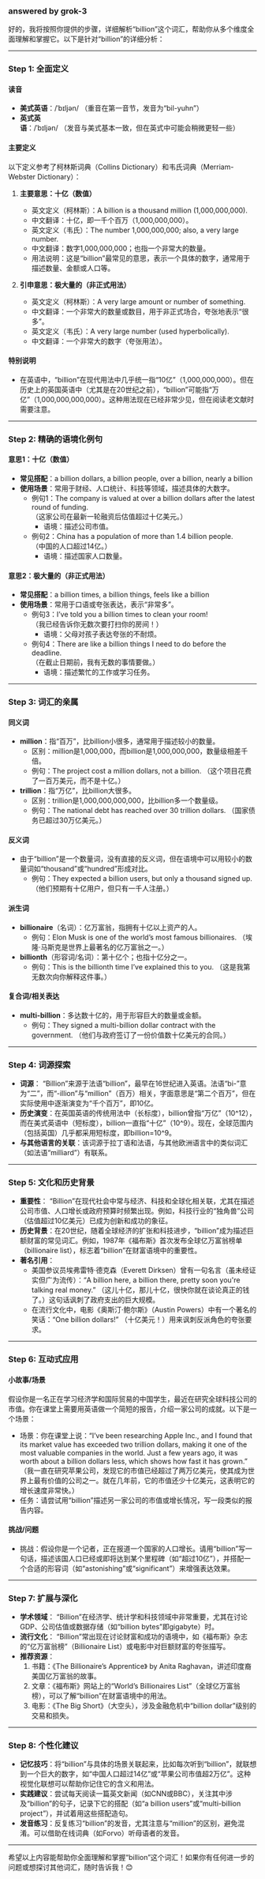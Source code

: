 ### answered by grok-3
好的，我将按照你提供的步骤，详细解析“billion”这个词汇，帮助你从多个维度全面理解和掌握它。以下是针对“billion”的详细分析：

---

### Step 1: 全面定义
#### 读音
- **美式英语**：/ˈbɪljən/ （重音在第一音节，发音为“bil-yuhn”）
- **英式英语**：/ˈbɪljən/ （发音与美式基本一致，但在英式中可能会稍微更轻一些）

#### 主要定义
以下定义参考了柯林斯词典（Collins Dictionary）和韦氏词典（Merriam-Webster Dictionary）：
1. **主要意思：十亿（数值）**
   - 英文定义（柯林斯）：A billion is a thousand million (1,000,000,000).
   - 中文翻译：十亿，即一千个百万（1,000,000,000）。
   - 英文定义（韦氏）：The number 1,000,000,000; also, a very large number.
   - 中文翻译：数字1,000,000,000；也指一个非常大的数量。
   - 用法说明：这是“billion”最常见的意思，表示一个具体的数字，通常用于描述数量、金额或人口等。

2. **引申意思：极大量的（非正式用法）**
   - 英文定义（柯林斯）：A very large amount or number of something.
   - 中文翻译：一个非常大的数量或数目，用于非正式场合，夸张地表示“很多”。
   - 英文定义（韦氏）：A very large number (used hyperbolically).
   - 中文翻译：一个非常大的数字（夸张用法）。

#### 特别说明
- 在英语中，“billion”在现代用法中几乎统一指“10亿”（1,000,000,000）。但在历史上的英国英语中（尤其是在20世纪之前），“billion”可能指“万亿”（1,000,000,000,000）。这种用法现在已经非常少见，但在阅读老文献时需要注意。

---

### Step 2: 精确的语境化例句
#### 意思1：十亿（数值）
- **常见搭配**：a billion dollars, a billion people, over a billion, nearly a billion
- **使用场景**：常用于财经、人口统计、科技等领域，描述具体的大数字。
  - 例句1：The company is valued at over a billion dollars after the latest round of funding.  
    （这家公司在最新一轮融资后估值超过十亿美元。）
    - 语境：描述公司市值。
  - 例句2：China has a population of more than 1.4 billion people.  
    （中国的人口超过14亿。）
    - 语境：描述国家人口数量。

#### 意思2：极大量的（非正式用法）
- **常见搭配**：a billion times, a billion things, feels like a billion
- **使用场景**：常用于口语或夸张表达，表示“非常多”。
  - 例句3：I’ve told you a billion times to clean your room!  
    （我已经告诉你无数次要打扫你的房间！）
    - 语境：父母对孩子表达夸张的不耐烦。
  - 例句4：There are like a billion things I need to do before the deadline.  
    （在截止日期前，我有无数的事情要做。）
    - 语境：描述繁忙的工作或学习任务。

---

### Step 3: 词汇的亲属
#### 同义词
- **million**：指“百万”，比billion小很多，通常用于描述较小的数量。
  - 区别：million是1,000,000，而billion是1,000,000,000，数量级相差千倍。
  - 例句：The project cost a million dollars, not a billion. （这个项目花费了一百万美元，而不是十亿。）
- **trillion**：指“万亿”，比billion大很多。
  - 区别：trillion是1,000,000,000,000，比billion多一个数量级。
  - 例句：The national debt has reached over 30 trillion dollars. （国家债务已超过30万亿美元。）

#### 反义词
- 由于“billion”是一个数量词，没有直接的反义词，但在语境中可以用较小的数量词如“thousand”或“hundred”形成对比。
  - 例句：They expected a billion users, but only a thousand signed up. （他们预期有十亿用户，但只有一千人注册。）

#### 派生词
- **billionaire**（名词）：亿万富翁，指拥有十亿以上资产的人。
  - 例句：Elon Musk is one of the world’s most famous billionaires. （埃隆·马斯克是世界上最著名的亿万富翁之一。）
- **billionth**（形容词/名词）：第十亿个；也指十亿分之一。
  - 例句：This is the billionth time I’ve explained this to you. （这是我第无数次向你解释这件事。）

#### 复合词/相关表达
- **multi-billion**：多达数十亿的，用于形容巨大的数量或金额。
  - 例句：They signed a multi-billion dollar contract with the government. （他们与政府签订了一份价值数十亿美元的合同。）

---

### Step 4: 词源探索
- **词源**： “Billion”来源于法语“billion”，最早在16世纪进入英语。法语“bi-”意为“二”，而“-illion”与“million”（百万）相关，字面意思是“第二个百万”，但在实际使用中逐渐演变为“千个百万”，即10亿。
- **历史演变**：在英国英语的传统用法中（长标度），billion曾指“万亿”（10^12），而在美式英语中（短标度），billion一直指“十亿”（10^9）。现在，全球范围内（包括英国）几乎都采用短标度，即billion=10^9。
- **与其他语言的关联**：该词源于拉丁语和法语，与其他欧洲语言中的类似词汇（如法语“milliard”）有联系。

---

### Step 5: 文化和历史背景
- **重要性**： “Billion”在现代社会中常与经济、科技和全球化相关联，尤其在描述公司市值、人口增长或政府预算时频繁出现。例如，科技行业的“独角兽”公司（估值超过10亿美元）已成为创新和成功的象征。
- **历史背景**：在20世纪，随着全球经济的扩张和科技进步，“billion”成为描述巨额财富的常见词汇。例如，1987年《福布斯》首次发布全球亿万富翁榜单（billionaire list），标志着“billion”在财富语境中的重要性。
- **著名引用**：
  - 美国参议员埃弗雷特·德克森（Everett Dirksen）曾有一句名言（虽未经证实但广为流传）：“A billion here, a billion there, pretty soon you're talking real money.” （这儿十亿，那儿十亿，很快你就在谈论真正的钱了。）这句话讽刺了政府支出的巨大规模。
  - 在流行文化中，电影《奥斯汀·鲍尔斯》（Austin Powers）中有一个著名的笑话：“One billion dollars!” （十亿美元！）用来讽刺反派角色的夸张要求。

---

### Step 6: 互动式应用
#### 小故事/场景
假设你是一名正在学习经济学和国际贸易的中国学生，最近在研究全球科技公司的市值。你在课堂上需要用英语做一个简短的报告，介绍一家公司的成就。以下是一个场景：
- 场景：你在课堂上说：“I’ve been researching Apple Inc., and I found that its market value has exceeded two trillion dollars, making it one of the most valuable companies in the world. Just a few years ago, it was worth about a billion dollars less, which shows how fast it has grown.” （我一直在研究苹果公司，发现它的市值已经超过了两万亿美元，使其成为世界上最有价值的公司之一。就在几年前，它的市值还少十亿美元，这表明它的增长速度非常快。）
- 任务：请尝试用“billion”描述另一家公司的市值或增长情况，写一段类似的报告内容。

#### 挑战/问题
- 挑战：假设你是一个记者，正在报道一个国家的人口增长。请用“billion”写一句话，描述该国人口已经或即将达到某个里程碑（如“超过10亿”），并搭配一个合适的形容词（如“astonishing”或“significant”）来增强表达效果。

---

### Step 7: 扩展与深化
- **学术领域**： “Billion”在经济学、统计学和科技领域中非常重要，尤其在讨论GDP、公司估值或数据存储（如“billion bytes”即gigabyte）时。
- **流行文化**： “Billion”常出现在讨论财富和成功的语境中，如《福布斯》杂志的“亿万富翁榜”（Billionaire List）或电影中对巨额财富的夸张描写。
- **推荐资源**：
  1. 书籍：《The Billionaire’s Apprentice》 by Anita Raghavan，讲述印度裔美国亿万富翁的故事。
  2. 文章：《福布斯》网站上的“World’s Billionaires List”（全球亿万富翁榜），可以了解“billion”在财富语境中的用法。
  3. 电影：《The Big Short》（大空头），涉及金融危机中“billion dollar”级别的交易和损失。

---

### Step 8: 个性化建议
- **记忆技巧**：将“billion”与具体的场景关联起来，比如每次听到“billion”，就联想到一个巨大的数字，如“中国人口超过14亿”或“苹果公司市值超2万亿”。这种视觉化联想可以帮助你记住它的含义和用法。
- **实践建议**：尝试每天阅读一篇英文新闻（如CNN或BBC），关注其中涉及“billion”的句子，记录下它的搭配（如“a billion users”或“multi-billion project”），并试着用这些搭配造句。
- **发音练习**：反复练习“billion”的发音，尤其注意与“million”的区别，避免混淆。可以借助在线词典（如Forvo）听母语者的发音。

---

希望以上内容能帮助你全面理解和掌握“billion”这个词汇！如果你有任何进一步的问题或想探讨其他词汇，随时告诉我！😊
